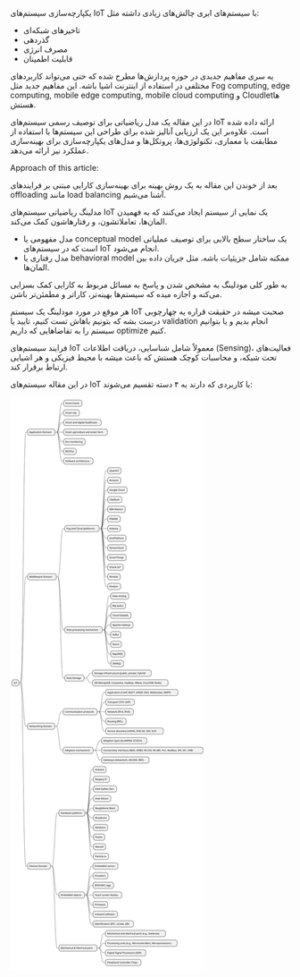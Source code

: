 یکپارچه‌سازی سیستم‌های IoT با سیستم‌های ابری چالش‌های زیادی داشته مثل:

+ تاخیر‌های شبکه‌ای
+ گذردهی
+ مصرف انرژی
+ قابلیت اطمینان

یه سری مفاهیم جدیدی در حوزه پردازش‌ها مطرح شده که حتی می‌تواند کاربرد‌های مختلفی
در استفاده از اینترنت اشیا باشه. این مفاهیم جدید مثل Fog computing, edge
computing, mobile edge computing, mobile cloud computing و Cloudlet‌ها هستش.

در این مقاله یک مدل ریاضیاتی برای توصیف رسمی سیستم‌های IoT ارائه داده شده است.
علاوه‌بر این یک ارزیابی آنالیز شده برای طراحی این سیستم‌ها با استفاده از مطابقت
با معماری، تکنولوژی‌ها، پروتکل‌ها و مدل‌های یکپارچه‌سازی برای بهینه‌سازی عملکرد
نیز ارائه می‌دهد.

Approach of this article:

بعد از خوندن این مقاله به یک روش بهینه برای بهینه‌سازی کارایی مبتنی بر
فرایند‌های offloading مانند load balancing آشنا می‌شیم.

مدلینگ ریاضیاتی سیستم‌های IoT یک نمایی از سیستم ایجاد می‌کنند که به فهمیدن
المان‌ها، تعاملاتشون، و رفتار‌هاشون کمک می‌کند.

+ مدل مفهومی یا conceptual model یک ساختار سطح بالایی برای توصیف عملیاتی است که
در سیستم‌های IoT انجام می‌شود.
+ مدل رفتاری یا behavioral model ممکنه شامل جزیئیات باشه. مثل جریان داده بین
المان‌ها.

به طور کلی مودلینگ به مشخص شدن و پاسخ به مسائل مربوط به کارایی کمک بسزایی می‌کنه
و اجازه میده که سیستم‌ها بهینه‌تر، کاراتر و مطمئن‌تر باشن.

هر موقع در مورد مودلینگ یک سیستم IoT صحبت میشه در حقیقت قراره یه چهارچوبی درست
بشه که بتونیم باهاش تست کنیم، تایید یا validation انجام بدیم و یا بتوانیم سیستم
را به تقاضا‌هایی که داریم optimize کنیم.

فرایند سیستم‌های IoT معمولاً شامل شناسایی، دریافت اطلاعات (Sensing)، فعالیت‌های
تحت شبکه، و محاسبات کوچک هستش که باعث میشه با محیط فیزیکی و هر اشیایی ارتباط
برقرار کند.

در این مقاله سیستم‌های IoT با کاربردی که دارند به ۴ دسته تقسیم می‌شوند:

![IoT Categories](./figures/iot_categories.svg)